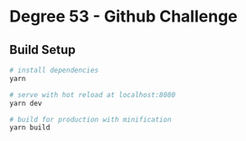# Degree 53 - Github Challenge

## Build Setup

``` bash
# install dependencies
yarn

# serve with hot reload at localhost:8080
yarn dev

# build for production with minification
yarn build
```
